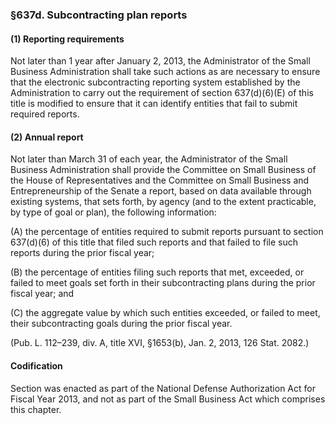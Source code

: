 ### §637d. Subcontracting plan reports ###

#### (1) Reporting requirements ####

Not later than 1 year after January 2, 2013, the Administrator of the Small Business Administration shall take such actions as are necessary to ensure that the electronic subcontracting reporting system established by the Administration to carry out the requirement of section 637(d)(6)(E) of this title is modified to ensure that it can identify entities that fail to submit required reports.

#### (2) Annual report ####

Not later than March 31 of each year, the Administrator of the Small Business Administration shall provide the Committee on Small Business of the House of Representatives and the Committee on Small Business and Entrepreneurship of the Senate a report, based on data available through existing systems, that sets forth, by agency (and to the extent practicable, by type of goal or plan), the following information:

(A) the percentage of entities required to submit reports pursuant to section 637(d)(6) of this title that filed such reports and that failed to file such reports during the prior fiscal year;

(B) the percentage of entities filing such reports that met, exceeded, or failed to meet goals set forth in their subcontracting plans during the prior fiscal year; and

(C) the aggregate value by which such entities exceeded, or failed to meet, their subcontracting goals during the prior fiscal year.

(Pub. L. 112–239, div. A, title XVI, §1653(b), Jan. 2, 2013, 126 Stat. 2082.)

#### Codification ####

Section was enacted as part of the National Defense Authorization Act for Fiscal Year 2013, and not as part of the Small Business Act which comprises this chapter.